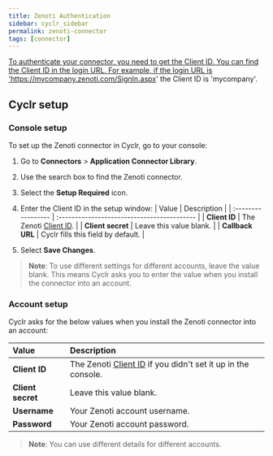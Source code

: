 ```yaml
---
title: Zenoti Authentication
sidebar: cyclr_sidebar
permalink: zenoti-connector
tags: [connector]
---
```


<a href=#client-id>

To authenticate your connector, you need to get the Client ID. You can find the Client ID in the login URL. For example, if the login URL is 'https://mycompany.zenoti.com/SignIn.aspx' the Client ID is 'mycompany'.

## Cyclr setup
  
### Console setup

To set up the Zenoti connector in Cyclr, go to your console:

1. Go to **Connectors** > **Application Connector Library**.

2. Use the search box to find the Zenoti connector.

3. Select the **Setup Required** icon.

4. Enter the Client ID in the setup window:
 | Value              | Description                                 |
 | :----------------- | :------------------------------------------ |
 | **Client ID**      | The Zenoti [Client ID](#client-id).          |
 | **Client secret**  | Leave this value blank.                     |
 | **Callback URL**   | Cyclr fills this field by default.          |
  
7. Select **Save Changes**.

> **Note**: To use different settings for different accounts, leave the value blank. This means Cyclr asks you to enter the value when you install the connector into an account.

### Account setup

Cyclr asks for the below values when you install the Zenoti connector into an account:

   | Value              | Description                                 |
   | :----------------- | :------------------------------------------ |
   | **Client ID**      | The Zenoti [Client ID](#client-id) if you didn't set it up in the console.         |
   | **Client secret**  | Leave this value blank.                     |
   | **Username**       | Your Zenoti account username.               |
   | **Password**       | Your Zenoti account password.               |

> **Note**: You can use different details for different accounts.

